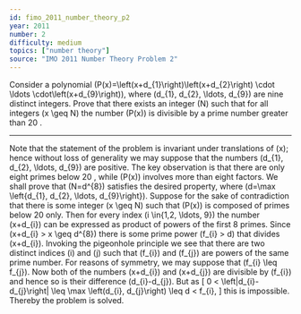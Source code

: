 ```yaml
---
id: fimo_2011_number_theory_p2
year: 2011
number: 2
difficulty: medium
topics: ["number theory"]
source: "IMO 2011 Number Theory Problem 2"
---
```


Consider a polynomial \(P(x)=\left(x+d_{1}\right)\left(x+d_{2}\right) \cdot \ldots \cdot\left(x+d_{9}\right)\), where \(d_{1}, d_{2}, \ldots, d_{9}\) are nine distinct integers. Prove that there exists an integer \(N\) such that for all integers \(x \geq N\) the number \(P(x)\) is divisible by a prime number greater than 20 .

---
Note that the statement of the problem is invariant under translations of \(x\); hence without loss of generality we may suppose that the numbers \(d_{1}, d_{2}, \ldots, d_{9}\) are positive.
The key observation is that there are only eight primes below 20 , while \(P(x)\) involves more than eight factors.
We shall prove that \(N=d^{8}\) satisfies the desired property, where \(d=\max \left\{d_{1}, d_{2}, \ldots, d_{9}\right\}\). Suppose for the sake of contradiction that there is some integer \(x \geq N\) such that \(P(x)\) is composed of primes below 20 only. Then for every index \(i \in\{1,2, \ldots, 9\}\) the number \(x+d_{i}\) can be expressed as product of powers of the first 8 primes.
Since \(x+d_{i} > x \geq d^{8}\) there is some prime power \(f_{i} > d\) that divides \(x+d_{i}\). Invoking the pigeonhole principle we see that there are two distinct indices \(i\) and \(j\) such that \(f_{i}\) and \(f_{j}\) are powers of the same prime number. For reasons of symmetry, we may suppose that \(f_{i} \leq f_{j}\). Now both of the numbers \(x+d_{i}\) and \(x+d_{j}\) are divisible by \(f_{i}\) and hence so is their difference \(d_{i}-d_{j}\). But as
\[
0 < \left|d_{i}-d_{j}\right| \leq \max \left(d_{i}, d_{j}\right) \leq d < f_{i},
\]
this is impossible. Thereby the problem is solved.
